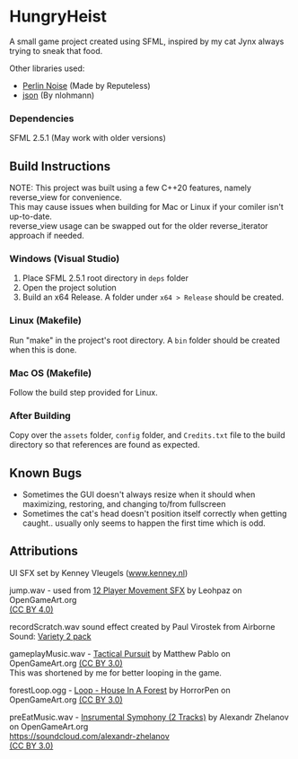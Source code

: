 # HungryHeist
A small game project created using SFML, inspired by my cat Jynx always trying to sneak that food.

Other libraries used:
- [Perlin Noise](https://github.com/Reputeless/PerlinNoise) (Made by Reputeless)
- [json](https://github.com/nlohmann/json) (By nlohmann)

### Dependencies
SFML 2.5.1 (May work with older versions)

## Build Instructions

NOTE: This project was built using a few C++20 features, namely reverse_view for convenience.  
This may cause issues when building for Mac or Linux if your comiler isn't up-to-date.  
reverse_view usage can be swapped out for the older reverse_iterator approach if needed.  

### Windows (Visual Studio)

1. Place SFML 2.5.1 root directory in ```deps``` folder 
2. Open the project solution
3. Build an x64 Release. A folder under ```x64 > Release``` should be created.

### Linux (Makefile)
Run "make" in the project's root directory. A ```bin``` folder should be created when this is done.

### Mac OS (Makefile)
Follow the build step provided for Linux.

### After Building
Copy over the ```assets``` folder, ```config``` folder, and ```Credits.txt``` file to the build directory so that references are found as expected.

## Known Bugs
- Sometimes the GUI doesn't always resize when it should when maximizing, restoring, and changing to/from fullscreen
- Sometimes the cat's head doesn't position itself correctly when getting caught.. usually only seems to happen the first time which is odd.

## Attributions
UI SFX set by Kenney Vleugels (www.kenney.nl)

jump.wav - used from [12 Player Movement SFX](https://opengameart.org/content/12-player-movement-sfx) by Leohpaz on OpenGameArt.org  
[(CC BY 4.0)](https://creativecommons.org/licenses/by/4.0/legalcode)

recordScratch.wav sound effect created by Paul Virostek from Airborne Sound: [Variety 2 pack](https://soundcloud.com/airbornesound/variety-2-sound-effects-1)

gameplayMusic.wav - [Tactical Pursuit](https://opengameart.org/content/tactical-pursuit) by Matthew Pablo on OpenGameArt.org [(CC BY 3.0)](https://creativecommons.org/licenses/by/3.0/legalcode)  
This was shortened by me for better looping in the game.

forestLoop.ogg - [Loop - House In A Forest](https://opengameart.org/content/loop-house-in-a-forest) by HorrorPen on OpenGameArt.org [(CC BY 3.0)](https://creativecommons.org/licenses/by/3.0/legalcode)

preEatMusic.wav - [Insrumental Symphony (2 Tracks)](https://opengameart.org/content/instrumental-symphony-2-tracks) by Alexandr Zhelanov on OpenGameArt.org  
https://soundcloud.com/alexandr-zhelanov  
[(CC BY 3.0)](https://creativecommons.org/licenses/by/3.0/legalcode)  
